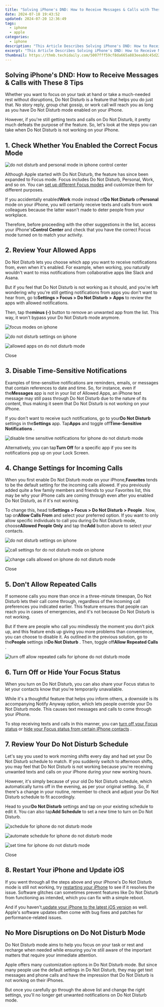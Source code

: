 ```yaml
---
title: "Solving iPhone's DND: How to Receive Messages & Calls with These 8 Tips"
date: 2024-07-18 19:43:52
updated: 2024-07-20 12:36:49
tags:
  - iphone
  - apple
categories:
  - iphone
description: "This Article Describes Solving iPhone's DND: How to Receive Messages & Calls with These 8 Tips"
excerpt: "This Article Describes Solving iPhone's DND: How to Receive Messages & Calls with These 8 Tips"
thumbnail: https://thmb.techidaily.com/5007fff59cf8da665a883eea8dc45d22315969cbd33fb4e06b68ea12a4723f9e.jpg
---
```


## Solving iPhone's DND: How to Receive Messages & Calls with These 8 Tips

 Whether you want to focus on your task at hand or take a much-needed rest without disruptions, Do Not Disturb is a feature that helps you do just that. No story reply, group chat gossip, or work call will reach you as long as you have Do Not Disturb mode enabled on your iPhone.

 However, if you're still getting texts and calls on Do Not Disturb, it pretty much defeats the purpose of the feature. So, let's look at the steps you can take when Do Not Disturb is not working on your iPhone.

## 1\. Check Whether You Enabled the Correct Focus Mode

![do not disturb and personal mode in iphone control center](https://static1.makeuseofimages.com/wordpress/wp-content/uploads/2022/09/1-2.jpg)

 Although Apple started with Do Not Disturb, the feature has since been expanded to Focus mode. Focus includes Do Not Disturb, Personal, Work, and so on. You can [set up different Focus modes](https://www.makeuseof.com/focus-mode-ideas-to-set-up-in-ios/) and customize them for different purposes.

 If you accidentally enabled**Work** mode instead of**Do Not Disturb** or**Personal** mode on your iPhone, you will certainly receive texts and calls from work colleagues because the latter wasn't made to deter people from your workplace.

 Therefore, before proceeding with the other suggestions in the list, access your iPhone's**Control Center** and check that you have the correct Focus mode turned on to match your activity.

## 2\. Review Your Allowed Apps

 Do Not Disturb lets you choose which app you want to receive notifications from, even when it's enabled. For example, when working, you naturally wouldn't want to miss notifications from collaborative apps like Slack and Asana.

 But if you feel that Do Not Disturb is not working as it should, and you're left wondering why you're still getting notifications from apps you don't want to hear from, go to**Settings > Focus > Do Not Disturb** **\>** **Apps** to review the apps with allowed notifications.

 Then, tap the**minus (-)** button to remove an unwanted app from the list. This way, it won't bypass your Do Not Disturb mode anymore.

![focus modes on iphone](https://static1.makeuseofimages.com/wordpress/wp-content/uploads/2022/09/focus-modes.JPEG)

![do not disturb settings on iphone](https://static1.makeuseofimages.com/wordpress/wp-content/uploads/2022/09/do-not-disturb-settings.JPEG)

![allowed apps on do not disturb mode](https://static1.makeuseofimages.com/wordpress/wp-content/uploads/2022/09/dnd-allowed-apps.JPEG)

Close

## 3\. Disable Time-Sensitive Notifications

 Examples of time-sensitive notifications are reminders, emails, or messages that contain references to date and time. So, for instance, even if the**Messages** app is not in your list of Allowed Apps, an iPhone text message may still pass through Do Not Disturb due to the nature of its content, thus making it seem that Do Not Disturb is not working on your iPhone.

 If you don't want to receive such notifications, go to your**Do Not Disturb** settings in the**Settings** app. Tap**Apps** and toggle off**Time-Sensitive Notifications** .

![disable time sensitive notifications for iphone do not disturb mode](https://static1.makeuseofimages.com/wordpress/wp-content/uploads/2022/09/3-3.jpg)

 Alternatively, you can tap**Turn Off** for a specific app if you see its notifications pop up on your Lock Screen.

## 4\. Change Settings for Incoming Calls

 When you first enable Do Not Disturb mode on your iPhone,**Favorites** tends to be the default setting for the incoming calls allowed. If you previously added quite a few family members and friends to your Favorites list, this may be why your iPhone calls are coming through even after you enabled Do Not Disturb, as if it's not working.

 To change this, head to**Settings > Focus > Do Not Disturb** **\> People** . Now, tap on**Allow Calls From** and select your preferred option. If you want to only allow specific individuals to call you during Do Not Disturb mode, choose**Allowed People Only** and tap the**Add** button above to select your contacts.

![do not disturb settings on iphone](https://static1.makeuseofimages.com/wordpress/wp-content/uploads/2022/09/do-not-disturb-settings.JPEG)

![call settings for do not disturb mode on iphone](https://static1.makeuseofimages.com/wordpress/wp-content/uploads/2022/09/dnd-favorite-calls.JPEG)

![change calls allowed on iphone do not disturb mode](https://static1.makeuseofimages.com/wordpress/wp-content/uploads/2022/09/dnd-allowed-calls.JPEG)

Close

## 5\. Don't Allow Repeated Calls

 If someone calls you more than once in a three-minute timespan, Do Not Disturb lets their call come through, regardless of the incoming call preferences you indicated earlier. This feature ensures that people can reach you in cases of emergencies, and it's not because Do Not Disturb is not working.

 But if there are people who call you mindlessly the moment you don't pick up, and this feature ends up giving you more problems than convenience, you can choose to disable it. As outlined in the previous solution, go to the**People** settings in**Do Not Disturb** . Then, toggle off**Allow Repeated Calls** .

![turn off allow repeated calls for iphone do not disturb mode](https://static1.makeuseofimages.com/wordpress/wp-content/uploads/2022/09/2-2.jpg)

## 6\. Turn Off or Hide Your Focus Status

 When you turn on Do Not Disturb, you can also share your Focus status to let your contacts know that you're temporarily unavailable.

 While it's a thoughtful feature that helps you inform others, a downside is its accompanying Notify Anyway option, which lets people override your Do Not Disturb mode. This causes text messages and calls to come through your iPhone.

 To stop receiving texts and calls in this manner, you can [turn off your Focus status](https://www.makeuseof.com/how-to-stop-notify-anyway-focus-mode-iphone/) or [hide your Focus status from certain iPhone contacts](https://www.makeuseof.com/how-to-hide-focus-status-from-certain-contacts-iphone/) .

## 7\. Review Your Do Not Disturb Schedule

 Let's say you used to work morning shifts every day and had set your Do Not Disturb schedule to match. If you suddenly switch to afternoon shifts, you may feel that Do Not Disturb is not working because you're receiving unwanted texts and calls on your iPhone during your new working hours.

 However, it's simply because of your old Do Not Disturb schedule, which automatically turns off in the evening, as per your original setting. So, if there's a change in your routine, remember to check and adjust your Do Not Disturb schedule to fit accordingly.

 Head to your**Do Not Disturb** settings and tap on your existing schedule to edit it. You can also tap**Add Schedule** to set a new time to turn on Do Not Disturb.

![schedule for iphone do not disturb mode](https://static1.makeuseofimages.com/wordpress/wp-content/uploads/2022/09/dnd-schedule.JPEG)

![automate schedule for iphone do not disturb mode](https://static1.makeuseofimages.com/wordpress/wp-content/uploads/2022/09/dnd-schedule-2.JPEG)

![set time for iphone do not disturb mode](https://static1.makeuseofimages.com/wordpress/wp-content/uploads/2022/09/dnd-change-schedule.JPEG)

Close

## 8\. Restart Your iPhone and Update iOS

 If you went through all the steps above and your iPhone's Do Not Disturb mode is still not working, try [restarting your iPhone](https://www.makeuseof.com/how-to-restart-any-iphone-even-if-the-buttons-are-broken/) to see if it resolves the issue. Software glitches can sometimes prevent features like Do Not Disturb from functioning as intended, which you can fix with a simple reboot.

 And if you haven't,[update your iPhone to the latest iOS version](https://www.makeuseof.com/tag/update-iphone-ios-apps-data/) as well. Apple's software updates often come with bug fixes and patches for performance-related issues.

## No More Disruptions on Do Not Disturb Mode

 Do Not Disturb mode aims to help you focus on your task or rest and recharge when needed while ensuring you're still aware of the important matters that require your immediate attention.

 Apple offers many customization options in Do Not Disturb mode. But since many people use the default settings in Do Not Disturb, they may get text messages and phone calls and have the impression that Do Not Disturb is not working on their iPhones.

 But once you carefully go through the above list and change the right settings, you'll no longer get unwanted notifications on Do Not Disturb mode.

<ins class="adsbygoogle"
     style="display:block"
     data-ad-format="autorelaxed"
     data-ad-client="ca-pub-7571918770474297"
     data-ad-slot="1223367746"></ins>



<ins class="adsbygoogle"
     style="display:block"
     data-ad-client="ca-pub-7571918770474297"
     data-ad-slot="8358498916"
     data-ad-format="auto"
     data-full-width-responsive="true"></ins>

